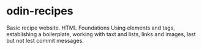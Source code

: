 # odin-recipes
Basic recipe website. HTML Foundations Using elements and tags, establishing a boilerplate, working with taxt and lists, links and images, last but not lest commit messages.